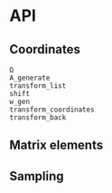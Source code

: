 # API 

## Coordinates
```@docs
Ω
A_generate
transform_list
shift
w_gen
transform_coordinates
transform_back
```

## Matrix elements

## Sampling